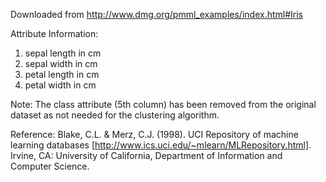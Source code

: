Downloaded from http://www.dmg.org/pmml_examples/index.html#Iris

Attribute Information:
1. sepal length in cm
2. sepal width in cm
3. petal length in cm
4. petal width in cm

Note:
The class attribute (5th column) has been removed from the original dataset as not needed for the clustering algorithm. 

Reference:
Blake, C.L. & Merz, C.J. (1998). UCI Repository of machine learning databases [http://www.ics.uci.edu/~mlearn/MLRepository.html]. Irvine, CA: University of California, Department of Information and Computer Science. 
